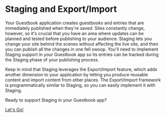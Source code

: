 # Staging and Export/Import

Your Guestbook application creates guestbooks and entries that are immediately
published when they're saved. Sites constantly change, however, so it's crucial
that you have an area where updates can be planned and tested before publishing
to your audience. Staging lets you change your site behind the scenes without
affecting the live site, and then you can publish all the changes in one fell
swoop. You'll need to implement Staging support in your Guestbook app so its
entries can be tracked during the Staging phase of your publishing process.

Keep in mind that Staging leverages the Export/Import feature, which adds
another dimension to your application by letting you produce reusable content
and import content from other places. The Export/Import framework is
programmatically similar to Staging, so you can easily implement it with
Staging.

Ready to support Staging in your Guestbook app?

<a class="go-link btn btn-primary" href="/develop/tutorials/-/knowledge_base/7-0/creating-model-data-handlers">Let's Go!<span class="icon-circle-arrow-right"></span></a>